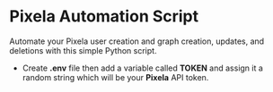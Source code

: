 # Pixela Automation Script

Automate your Pixela user creation and graph creation, updates, and deletions with this simple Python script.

- Create **.env** file then add a variable called **TOKEN** and  assign it a random string which will be your **Pixela** API token.